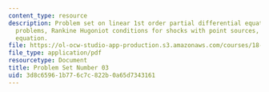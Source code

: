 ```yaml
---
content_type: resource
description: Problem set on linear 1st order partial differential equations, Riemann
  problems, Rankine Hugoniot conditions for shocks with point sources, and the KdV-Burgers
  equation.
file: https://ol-ocw-studio-app-production.s3.amazonaws.com/courses/18-306-advanced-partial-differential-equations-with-applications-fall-2009/3d8c65961b776c7c822b0a65d7343161_MIT18_306f09_pset03_ProblemSet200903.pdf
file_type: application/pdf
resourcetype: Document
title: Problem Set Number 03
uid: 3d8c6596-1b77-6c7c-822b-0a65d7343161
---
```

